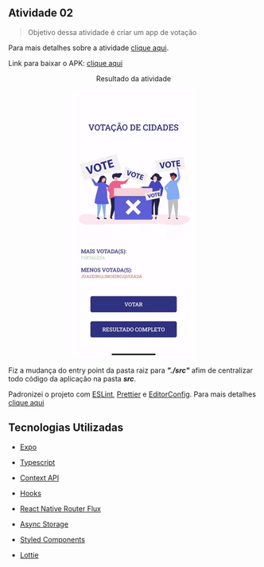## Atividade 02

> Objetivo dessa atividade é criar um app de votação

Para mais detalhes sobre a atividade [clique aqui](https://github.com/JailsonSousa/pidm-2020.2/blob/main/atv02/ATV02.pdf).

Link para baixar o APK: [clique aqui](https://drive.google.com/file/d/1AwaptIKgdUKE1JXkq18wLbD8X_AGe6Er/view?usp=sharing)

  <p align="center">
  Resultado da atividade
</p>

<p align="center">
  <img src="https://github.com/JailsonSousa/pidm-2020.2/blob/main/atv02/app.gif" alt="Resultado da atividade"/>
</p>

Fiz a mudança do entry point da pasta raiz para **_"./src"_** afim de centralizar todo código da aplicação na pasta **_src_**.

Padronizei o projeto com [ESLint](https://eslint.org/), [Prettier](https://prettier.io/) e [EditorConfig](https://editorconfig.org/).
Para mais detalhes [clique aqui](https://www.notion.so/Padr-es-de-projeto-com-ESLint-Prettier-e-EditorConfig-0b57b47a24724c859c0cf226aa0cc3a7)

## Tecnologias Utilizadas

- [Expo](https://docs.expo.io/)

- [Typescript](https://www.typescriptlang.org/)

- [Context API](https://pt-br.reactjs.org/docs/context.html)

- [Hooks](https://pt-br.reactjs.org/docs/hooks-intro.html)

- [React Native Router Flux](https://github.com/aksonov/react-native-router-flux)

- [Async Storage](https://react-native-async-storage.github.io/async-storage/)

- [Styled Components](https://styled-components.com/)

- [Lottie](https://airbnb.design/lottie/)
